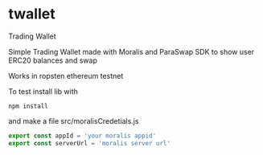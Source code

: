 # twallet
Trading Wallet

Simple Trading Wallet made with Moralis and ParaSwap SDK to show user ERC20 balances and swap

Works in ropsten ethereum testnet

To test install lib with 
```
npm install
```
and make a file 
src/moralisCredetials.js 

```javascript
export const appId = 'your moralis appid'
export const serverUrl = 'moralis server url'
```
